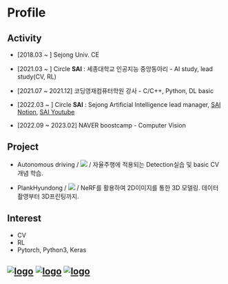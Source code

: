 # Profile


## Activity

* [2018.03 ~ ] Sejong Univ. CE

* [2021.03 ~ ] Circle **SAI** : 세종대학교 인공지능 중앙동아리 - AI study, lead study(CV, RL)

* [2021.07 ~ 2021.12] 코딩영재컴퓨터학원 강사 - C/C++, Python, DL basic

* [2022.03 ~ ] Circle **SAI** : Sejong Artificial Intelligence lead manager, [SAI Notion](https://sejongai.notion.site/SAI-Sejong-Artificial-Intelligence-488d443cf680432ba43878b43521d204), [SAI Youtube](https://www.youtube.com/channel/UCMf5F1uTcuz8MPN62kb55cg/playlists?view_as=subscriber)

* [2022.09 ~ 2023.02] NAVER boostcamp - Computer Vision

## Project

* Autonomous driving / 
 <a href="https://github.com/yyongjae/self-driving"><img src="https://img.shields.io/badge/github-181717?style=for-the-badge&logo=github&logoColor=white"></a> /
자율주행에 적용되는 Detection실습 및 basic CV 개념 학습.

* PlankHyundong / 
 <a href="https://github.com/yyongjae/PlankHyundong"><img src="https://img.shields.io/badge/github-181717?style=for-the-badge&logo=github&logoColor=white"></a> /
NeRF를 활용하여 2D이미지를 통한 3D 모델링. 데이터 촬영부터 3D프린팅까지.

## Interest

* CV
* RL
* Pytorch, Python3, Keras


## 
[![logo](https://img.shields.io/badge/Blog-블로그-007396?style=flat)]() [![logo](https://img.shields.io/badge/Instagram-__yyongjae-E4405F?style=flat&logo=instagram&logoColor=white)](https://www.instagram.com/__yyongjae/) [![logo](https://img.shields.io/badge/Mail-dydwo706@naver.com-D14836?style=flat&logo=gmail&logoColor=white)](mailto:dydwo706@naver.com)
---
<!-- 
<a href="https://github.com/yyongjae/github-readme-stats">
  <img align="center" src="https://github-readme-stats.vercel.app/api?username=yyongjae&show_icons=true&theme=tokyonight" />
</a>
<a href="https://github.com/yyongjae/convoychat">
  <img align="center" src="https://github-readme-stats.vercel.app/api/top-langs/?username=yyongjae&layout=compact&theme=tokyonight" />
</a>
 -->
